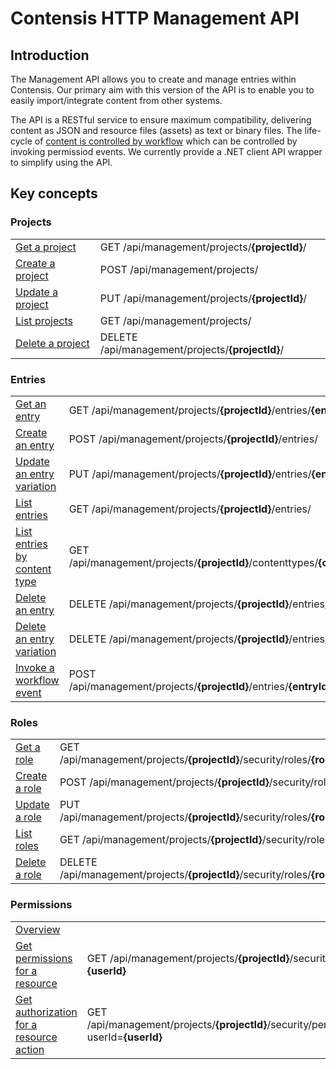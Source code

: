 # Contensis HTTP Management API

## Introduction

The Management API allows you to create and manage entries within Contensis.
Our primary aim with this version of the API is to enable you to easily import/integrate content from other systems.

The API is a RESTful service to ensure maximum compatibility, delivering content as JSON and resource files (assets) as text or binary files. The life-cycle of  [content is controlled by workflow](/key-concepts/workflow.md) which can be controlled by invoking permissiod events. We currently provide a .NET client API wrapper to simplify using the API.

## Key concepts

### Projects

|||
|-|-|
| [Get a project](/projects/get-a-project.md) | <span class="label label--get">GET</span> /api/management/projects/**{projectId}**/ |
| [Create a project](/projects/create-a-project.md) | <span class="label label--post">POST</span> /api/management/projects/ |
| [Update a project](/projects/update-a-project.md) | <span class="label label--post">PUT</span> /api/management/projects/**{projectId}**/ |
| [List projects](/projects/list-projects.md) | <span class="label label--get">GET</span> /api/management/projects/ |
| [Delete a project](/projects/delete-a-project.md) | <span class="label label--delete">DELETE</span> /api/management/projects/**{projectId}**/ |

<!-- ### Content Types

|||
|-|-|
| [Get a content type](/key-concepts/content-types.md#get-a-content-type) | <span class="label label--get">GET</span> /api/management/projects/**{projectId}**/contenttypes/**{contentTypeId}** |
| [Create a content type](/key-concepts/content-types.md#create-a-content-type) | <span class="label label--post">POST</span> /api/management/projects/**{projectId}**/contenttypes/ |
| [Update a content type](/key-concepts/content-types.md#update-a-content-type) | <span class="label label--put">PUT</span> /api/management/projects/**{projectId}**/contenttypes/**{contentTypeId}** |
| [Publish a content type](/key-concepts/content-types.md#publish-a-content-type) | <span class="label label--post">POST</span> /api/management/workflow/ |
| [List content types](/key-concepts/content-types.md#list-content-types) | <span class="label label--get">GET</span> /api/management/projects/**{projectId}**/contenttypes/ |
| [Delete a content type](/key-concepts/content-types.md#delete-a-content-type) | <span class="label label--delete">DELETE</span> /api/management/projects/**{projectId}**/contenttypes/**{contentTypeId}**/ | -->

### Entries

|||
|-|-|
| [Get an entry](/entries/get-an-entry.md) | <span class="label label--get">GET</span> /api/management/projects/**{projectId}**/entries/**{entryId}** |
| [Create an entry](/entries/create-an-entry.md) | <span class="label label--post">POST</span> /api/management/projects/**{projectId}**/entries/ |
| [Update an entry variation](/entries/update-an-entry.md) | <span class="label label--put">PUT</span> /api/management/projects/**{projectId}**/entries/**{entryId}**
| [List entries](/entries/list-entries.md) | <span class="label label--get">GET</span> /api/management/projects/**{projectId}**/entries/ |
| [List entries by content type](/entries/list-entries-by-content-type.md) | <span class="label label--get">GET</span> /api/management/projects/**{projectId}**/contenttypes/**{contentTypeId}**/entries/ |
| [Delete an entry](/entries/delete-an-entry.md) | <span class="label label--delete">DELETE</span> /api/management/projects/**{projectId}**/entries/**{entryId}**
| [Delete an entry variation](/entries/delete-an-entry-variation.md) | <span class="label label--delete">DELETE</span> /api/management/projects/**{projectId}**/entries/**{entryId}**/**{language}**/
| [Invoke a workflow event](/entries/invoking-workflow.md) | <span class="label label--post">POST</span> /api/management/projects/**{projectId}**/entries/**{entryId}**/workflow/events/


### Roles

|||
|-|-|
| [Get a role](/roles/get-a-role.md) | <span class="label label--get">GET</span> /api/management/projects/**{projectId}**/security/roles/**{roleId}** |
| [Create a role](/roles/create-a-role.md) | <span class="label label--post">POST</span> /api/management/projects/**{projectId}**/security/roles/ |
| [Update a role](/roles/update-a-role.md) | <span class="label label--put">PUT</span> /api/management/projects/**{projectId}**/security/roles/**{roleId}** 
| [List roles](/roles/list-roles.md) | <span class="label label--get">GET</span> /api/management/projects/**{projectId}**/security/roles/ |
| [Delete a role](/roles/delete-a-role.md) | <span class="label label--delete">DELETE</span> /api/management/projects/**{projectId}**/security/roles/**{roleId}** 

### Permissions
|||
|-|-|
| [Overview](/permissions/overview.md) | |
| [Get permissions for a resource](/permissions/get-permissions-for-a-resource.md) | <span class="label label--get">GET</span> /api/management/projects/**{projectId}**/security/permissions/**{resourceType}**/**{resourceId?}**?userId=**{userId}** |
| [Get authorization for a resource action](/permissions/get-authorization-for-a-resource-action.md) | <span class="label label--get">GET</span> /api/management/projects/**{projectId}**/security/permissions/**{resourceType}**/**{resourceId?}**/actions/**{action}**?userId=**{userId}** |

